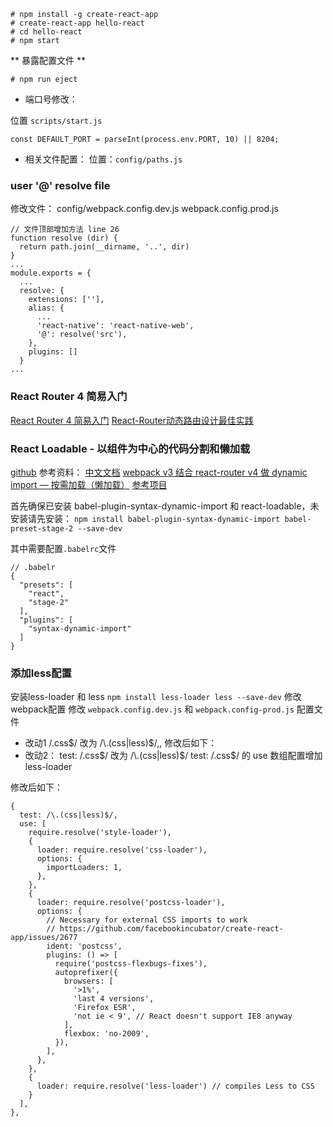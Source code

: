 ```
# npm install -g create-react-app
# create-react-app hello-react
# cd hello-react
# npm start
```

** 暴露配置文件 **
```
# npm run eject
```

* 端口号修改：

位置 `scripts/start.js`
```
const DEFAULT_PORT = parseInt(process.env.PORT, 10) || 8204;
```

* 相关文件配置：
位置：`config/paths.js`


### user '@' resolve file
修改文件：
config/webpack.config.dev.js
webpack.config.prod.js
```
// 文件顶部增加方法 line 26
function resolve (dir) {
  return path.join(__dirname, '..', dir)
}
...
module.exports = {
  ...
  resolve: {
    extensions: [''],
    alias: {
      ...
      'react-native': 'react-native-web',
      '@': resolve('src'),
    },
    plugins: []
  }
...
```
### React Router 4 简易入门
[React Router 4 简易入门](https://segmentfault.com/a/1190000010174260#articleHeader5)
[React-Router动态路由设计最佳实践](https://segmentfault.com/a/1190000011765141)

### React Loadable - 以组件为中心的代码分割和懒加载
[github](https://github.com/thejameskyle/react-loadable)
参考资料：
[中文文档](https://jamie.build/react-loadable.html)
[webpack v3 结合 react-router v4 做 dynamic import — 按需加载（懒加载）](https://segmentfault.com/a/1190000011128817#articleHeader8)
[参考项目](https://github.com/CodeLittlePrince/react-webapp-spa/tree/master/app)

首先确保已安装 babel-plugin-syntax-dynamic-import 和 react-loadable，未安装请先安装：
`npm install babel-plugin-syntax-dynamic-import babel-preset-stage-2 --save-dev`

其中需要配置`.babelrc`文件
```
// .babelr
{
  "presets": [
    "react",
    "stage-2"
  ],
  "plugins": [
    "syntax-dynamic-import"
  ]
}
```

### 添加less配置
安装less-loader 和 less
`npm install less-loader less --save-dev`
修改webpack配置
修改 `webpack.config.dev.js` 和 `webpack.config-prod.js` 配置文件
* 改动1
/\.css$/ 改为 /\.(css|less)$/,, 修改后如下：
* 改动2：
test: /\.css$/ 改为 /\.(css|less)$/
test: /\.css$/ 的 use 数组配置增加 less-loader

修改后如下：
```
{
  test: /\.(css|less)$/,
  use: [
    require.resolve('style-loader'),
    {
      loader: require.resolve('css-loader'),
      options: {
        importLoaders: 1,
      },
    },
    {
      loader: require.resolve('postcss-loader'),
      options: {
        // Necessary for external CSS imports to work
        // https://github.com/facebookincubator/create-react-app/issues/2677
        ident: 'postcss',
        plugins: () => [
          require('postcss-flexbugs-fixes'),
          autoprefixer({
            browsers: [
              '>1%',
              'last 4 versions',
              'Firefox ESR',
              'not ie < 9', // React doesn't support IE8 anyway
            ],
            flexbox: 'no-2009',
          }),
        ],
      },
    },
    {
      loader: require.resolve('less-loader') // compiles Less to CSS
    }
  ],
},
```